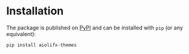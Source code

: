 # Installation

The package is published on [PyPI](https://pypi.org/project/deezer-python/) and can be installed with `pip` (or any equivalent):

```bash
pip install aiolifx-themes
```

